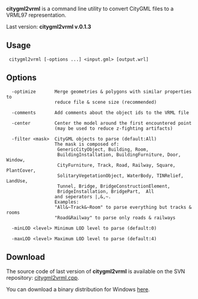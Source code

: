 **citygml2vrml** is a command line utility to convert CityGML files to a VRML97 representation.

Last version: **citygml2vrml v.0.1.3**

## Usage ##
```
 citygml2vrml [-options ...] <input.gml> [output.wrl]
```

## Options ##
```
  -optimize       Merge geometries & polygons with similar properties to
                  reduce file & scene size (recommended)

  -comments       Add comments about the object ids to the VRML file

  -center         Center the model around the first encountered point
                  (may be used to reduce z-fighting artifacts)

  -filter <mask>  CityGML objects to parse (default:All)
                  The mask is composed of:
                   GenericCityObject, Building, Room,
                   BuildingInstallation, BuildingFurniture, Door, Window,
                   CityFurniture, Track, Road, Railway, Square, PlantCover,
                   SolitaryVegetationObject, WaterBody, TINRelief, LandUse,
                   Tunnel, Bridge, BridgeConstructionElement,
                   BridgeInstallation, BridgePart,  All
                  and seperators |,&,~.
                  Examples:
                  "All&~Track&~Room" to parse everything but tracks & rooms
                  "Road&Railway" to parse only roads & railways

  -minLOD <level> Minimum LOD level to parse (default:0)

  -maxLOD <level> Maximum LOD level to parse (default:4)
```

## Download ##

The source code of last version of **citygml2vrml** is available on the SVN repository: [citygml2vrml.cpp](http://code.google.com/p/libcitygml/source/browse/trunk/test/citygml2vrml/citygml2vrml.cpp).

You can download a binary distribution for Windows [here](http://code.google.com/p/libcitygml/downloads/list).
